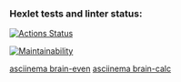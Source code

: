 ### Hexlet tests and linter status:
[![Actions Status](https://github.com/alinagaripova/frontend-project-44/workflows/hexlet-check/badge.svg)](https://github.com/alinagaripova/frontend-project-44/actions)

[![Maintainability](https://api.codeclimate.com/v1/badges/71a59670658b906bc583/maintainability)](https://codeclimate.com/github/alinagaripova/frontend-project-44/maintainability)

[asciinema brain-even](https://asciinema.org/a/Eyl8ldS1D5bM2kHEopzIDNF5E)
[asciinema brain-calc](https://asciinema.org/connect/5548a71f-ab52-4c83-b982-186b0bb8f841)